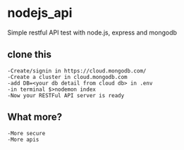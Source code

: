 # nodejs_api
Simple restful API test with node.js, express and mongodb


## clone this
    -Create/signin in https://cloud.mongodb.com/
    -Create a cluster in cloud.mongodb.com
    -add DB=<your db detail from cloud db> in .env
    -in terminal $>nodemon index
    -Now your RESTFul API server is ready

## What more?
    -More secure
    -More apis
